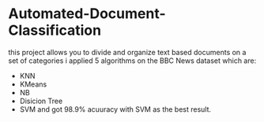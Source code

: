 # Automated-Document-Classification
this project allows you to divide and organize text based documents on a set of categories
i applied 5 algorithms on the BBC News dataset which are:
- KNN
- KMeans
- NB
- Disicion Tree
- SVM
and got 98.9% acuuracy with SVM as the best result.
